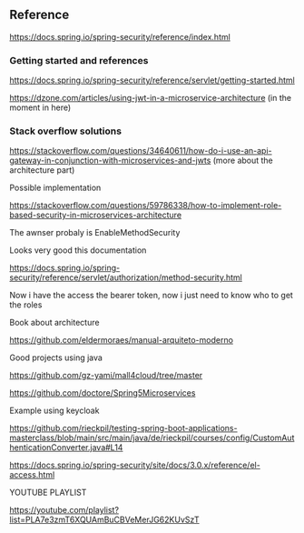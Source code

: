## Reference

https://docs.spring.io/spring-security/reference/index.html

### Getting started and references

https://docs.spring.io/spring-security/reference/servlet/getting-started.html

https://dzone.com/articles/using-jwt-in-a-microservice-architecture (in the moment in here)

### Stack overflow solutions

https://stackoverflow.com/questions/34640611/how-do-i-use-an-api-gateway-in-conjunction-with-microservices-and-jwts (more about the architecture part)

Possible implementation

https://stackoverflow.com/questions/59786338/how-to-implement-role-based-security-in-microservices-architecture

The awnser probaly is EnableMethodSecurity

Looks very good this documentation

https://docs.spring.io/spring-security/reference/servlet/authorization/method-security.html

Now i have the access the bearer token, now i just need to know who to get the roles

Book about architecture

https://github.com/eldermoraes/manual-arquiteto-moderno

Good projects using java

https://github.com/gz-yami/mall4cloud/tree/master

https://github.com/doctore/Spring5Microservices

Example using keycloak

https://github.com/rieckpil/testing-spring-boot-applications-masterclass/blob/main/src/main/java/de/rieckpil/courses/config/CustomAuthenticationConverter.java#L14

https://docs.spring.io/spring-security/site/docs/3.0.x/reference/el-access.html

YOUTUBE PLAYLIST

https://youtube.com/playlist?list=PLA7e3zmT6XQUAmBuCBVeMerJG62KUvSzT